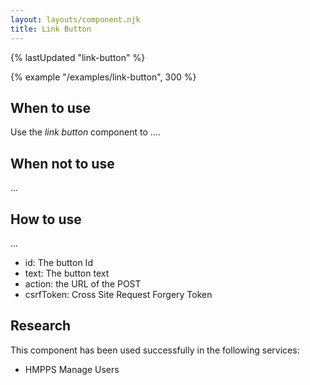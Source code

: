 ```yaml
---
layout: layouts/component.njk
title: Link Button
---
```


{% lastUpdated "link-button" %}

{% example "/examples/link-button", 300 %}

## When to use

Use the _link button_ component to ....

## When not to use

...

## How to use

...

- id: The button Id
- text: The button text
- action: the URL of the POST
- csrfToken: Cross Site Request Forgery Token

## Research

This component has been used successfully in the following services:

- HMPPS Manage Users
